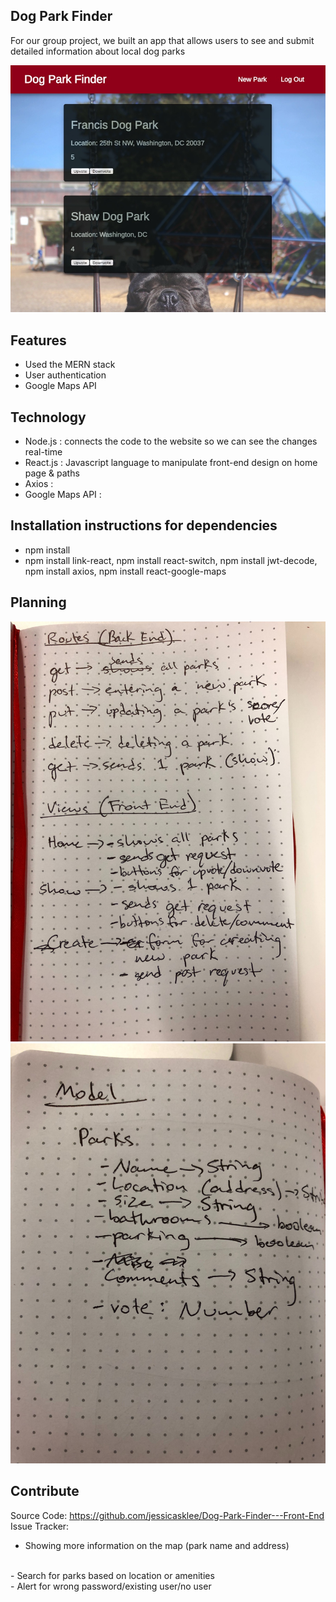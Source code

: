 ## Dog Park Finder

For our group project, we built an app that allows users to see and submit detailed information about local dog parks

![Dog Park Finder](/site-screenshot.jpg)

## Features

- Used the MERN stack
- User authentication
- Google Maps API


## Technology
- Node.js : connects the code to the website so we can see the changes real-time
- React.js : Javascript language to manipulate front-end design on home page & paths
- Axios : 
- Google Maps API :

## Installation instructions for dependencies
- npm install
- npm install link-react, npm install react-switch, npm install jwt-decode, npm install axios, npm install react-google-maps

## Planning
![Routes and Views](/routes_views.jpg)
![Model](/model.jpg)

## Contribute

Source Code: https://github.com/jessicasklee/Dog-Park-Finder---Front-End
<br>
Issue Tracker:
<br>
- Showing more information on the map (park name and address)
<br>
- Search for parks based on location or amenities
<br>
- Alert for wrong password/existing user/no user

